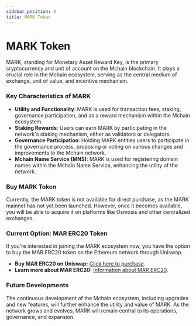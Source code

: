 ```yaml
---
sidebar_position: 4
title: MARK Token
---
```


# MARK Token

MARK, standing for Monetary Asset Reward Key, is the primary cryptocurrency and unit of account on the Mchain blockchain. It plays a crucial role in the Mchain ecosystem, serving as the central medium of exchange, unit of value, and incentive mechanism.

### Key Characteristics of MARK
- **Utility and Functionality**: MARK is used for transaction fees, staking, governance participation, and as a reward mechanism within the Mchain ecosystem.
- **Staking Rewards**: Users can earn MARK by participating in the network's staking mechanism, either as validators or delegators.
- **Governance Participation**: Holding MARK entitles users to participate in the governance process, proposing or voting on various changes and improvements to the Mchain network.
- **Mchain Name Service (MNS)**: MARK is used for registering domain names within the Mchain Name Service, enhancing the utility of the network.

### Buy MARK Token

Currently, the MARK token is not available for direct purchase, as the MARK mainnet has not yet been launched. However, once it becomes available, you will be able to acquire it on platforms like Osmosis and other centralized exchanges.

### Current Option: MAR ERC20 Token

If you're interested in joining the MARK ecosystem now, you have the option to buy the MAR ERC20 token on the Ethereum network through Uniswap.

- **Buy MAR ERC20 on Uniswap:** [Click here to purchase](/docs/learn/mar-erc20/uniswap/trade-mar).
- **Learn more about MAR ERC20:** [Information about MAR ERC20](/docs/learn/mar-erc20/what-is-mar-erc20).

### Future Developments
The continuous development of the Mchain ecosystem, including upgrades and new features, will further enhance the utility and value of MARK. As the network grows and evolves, MARK will remain central to its operations, governance, and expansion.
